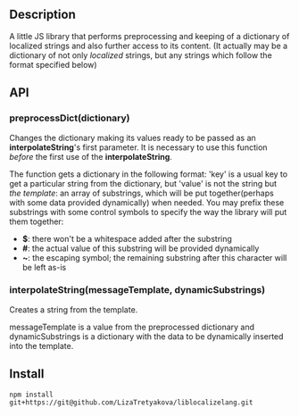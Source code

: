 ## Description

A little JS library that performs preprocessing and keeping of a dictionary of localized strings and also further access to its content.
(It actually may be a dictionary of not only _localized_ strings, but any strings which follow the format specified below)

## API
### preprocessDict(dictionary)

Changes the dictionary making its values ready to be passed as an **interpolateString**'s first parameter. 
It is necessary to use this function _before_ the first use of the **interpolateString**.

The function gets a dictionary in the following format: 'key' is a usual key to get a particular string from the dictionary, but 'value'
is not the string but _the template_: an array of substrings, 
which will be put together(perhaps with some data provided dynamically) when needed. 
You may prefix these substrings with some control symbols to specify the way the library will put them together:
- **$**: there won't be a whitespace added after the substring
- **#**: the actual value of this substring will be provided dynamically
- **~**: the escaping symbol; the remaining substring after this character will be left as-is

### interpolateString(messageTemplate, dynamicSubstrings)

Creates a string from the template.

messageTemplate is a value from the preprocessed dictionary and dynamicSubstrings is a dictionary with the data to be 
dynamically inserted into the template.

## Install

`npm install git+https://git@github.com/LizaTretyakova/liblocalizelang.git`
